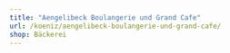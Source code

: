 ```yaml
---
title: "Aengelibeck Boulangerie und Grand Cafe"
url: /koeniz/aengelibeck-boulangerie-und-grand-cafe/
shop: Bäckerei
---
```

